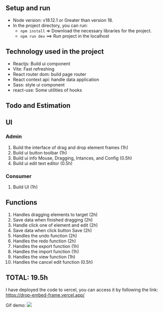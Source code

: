 ## Setup and run

- Node version: v18.12.1 or Greater than version 18.
- In the project directory, you can run:
  - `npm install` => Download the necessary libraries for the project.
  - `npm run dev` ==> Run project in the localhost


## Technology used in the project

- Reactjs: Build ui component
- Vite: Fast refreshing
- React router dom: build page router
- React context api: handle data application
- Sass: style ui component
- react-use: Some utilities of hooks

## Todo and Estimation

## UI
### Admin
1. Build the interface of drag and drop element frames (1h)
2. Build ui button toolbar (1h)
3. Build ui info Mouse, Dragging, Intances, and Config (0.5h)
4. Build ui edit text editor (0.5h)
### Consumer
1. Build UI (1h)


## Functions

1. Handles dragging elements to target (2h)
2. Save data when finished dragging (2h)
3. Handle click one of element and edit (2h)
4. Save data when click button Save (2h)
5. Handles the undo function (2h)
6. Handles the redo function (2h)
7. Handles the export function (1h)
8. Handles the import function (1h)
9. Handles the view function (1h)
10. Handles the cancel edit function (0.5h)

## TOTAL: 19.5h

I have deployed the code to vercel, you can access it by following the link: https://drop-embed-frame.vercel.app/

Gif demo:  ![](https://github.com/vuongducanh/drop-embed-frame/blob/main/src/assets/demo-pj.gif?raw=true)
